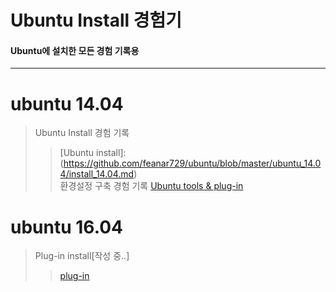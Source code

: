# Ubuntu Install 경험기
#### Ubuntu에 설치한 모든 경험 기록용
------------------------------------------------------------------
# ubuntu 14.04
> Ubuntu Install 경험 기록
>>[Ubuntu install]: (https://github.com/feanar729/ubuntu/blob/master/ubuntu_14.04/install_14.04.md) <br> 
> 환경설정 구축 경험 기록
>>[Ubuntu tools & plug-in](https://github.com/feanar729/ubuntu/blob/master/ubuntu_14.04/install_plug-in.md) 


# ubuntu 16.04
> Plug-in install[작성 중..]
>>[plug-in](https://github.com/feanar729/Ubuntu/blob/master/ubuntu_16.04/plug_in)
